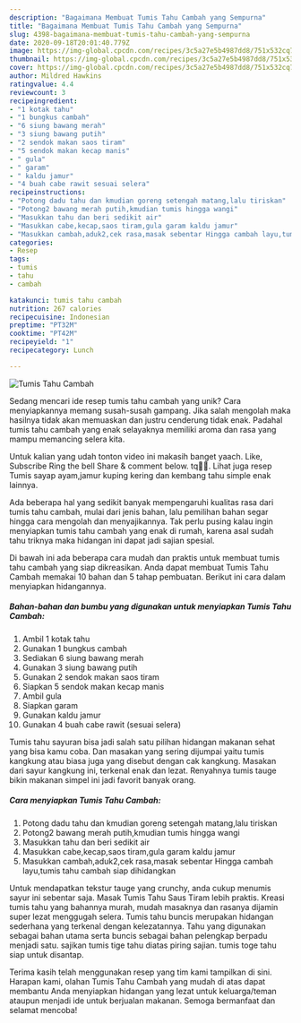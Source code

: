 ```yaml
---
description: "Bagaimana Membuat Tumis Tahu Cambah yang Sempurna"
title: "Bagaimana Membuat Tumis Tahu Cambah yang Sempurna"
slug: 4398-bagaimana-membuat-tumis-tahu-cambah-yang-sempurna
date: 2020-09-18T20:01:40.779Z
image: https://img-global.cpcdn.com/recipes/3c5a27e5b4987dd8/751x532cq70/tumis-tahu-cambah-foto-resep-utama.jpg
thumbnail: https://img-global.cpcdn.com/recipes/3c5a27e5b4987dd8/751x532cq70/tumis-tahu-cambah-foto-resep-utama.jpg
cover: https://img-global.cpcdn.com/recipes/3c5a27e5b4987dd8/751x532cq70/tumis-tahu-cambah-foto-resep-utama.jpg
author: Mildred Hawkins
ratingvalue: 4.4
reviewcount: 3
recipeingredient:
- "1 kotak tahu"
- "1 bungkus cambah"
- "6 siung bawang merah"
- "3 siung bawang putih"
- "2 sendok makan saos tiram"
- "5 sendok makan kecap manis"
- " gula"
- " garam"
- " kaldu jamur"
- "4 buah cabe rawit sesuai selera"
recipeinstructions:
- "Potong dadu tahu dan kmudian goreng setengah matang,lalu tiriskan"
- "Potong2 bawang merah putih,kmudian tumis hingga wangi"
- "Masukkan tahu dan beri sedikit air"
- "Masukkan cabe,kecap,saos tiram,gula garam kaldu jamur"
- "Masukkan cambah,aduk2,cek rasa,masak sebentar Hingga cambah layu,tumis tahu cambah siap dihidangkan"
categories:
- Resep
tags:
- tumis
- tahu
- cambah

katakunci: tumis tahu cambah 
nutrition: 267 calories
recipecuisine: Indonesian
preptime: "PT32M"
cooktime: "PT42M"
recipeyield: "1"
recipecategory: Lunch

---
```



![Tumis Tahu Cambah](https://img-global.cpcdn.com/recipes/3c5a27e5b4987dd8/751x532cq70/tumis-tahu-cambah-foto-resep-utama.jpg)

Sedang mencari ide resep tumis tahu cambah yang unik? Cara menyiapkannya memang susah-susah gampang. Jika salah mengolah maka hasilnya tidak akan memuaskan dan justru cenderung tidak enak. Padahal tumis tahu cambah yang enak selayaknya memiliki aroma dan rasa yang mampu memancing selera kita.

Untuk kalian yang udah tonton video ini makasih banget yaach. Like, Subscribe Ring the bell Share &amp; comment below. tq🙏🙏. Lihat juga resep Tumis sayap ayam,jamur kuping kering dan kembang tahu simple enak lainnya.

Ada beberapa hal yang sedikit banyak mempengaruhi kualitas rasa dari tumis tahu cambah, mulai dari jenis bahan, lalu pemilihan bahan segar hingga cara mengolah dan menyajikannya. Tak perlu pusing kalau ingin menyiapkan tumis tahu cambah yang enak di rumah, karena asal sudah tahu triknya maka hidangan ini dapat jadi sajian spesial.


Di bawah ini ada beberapa cara mudah dan praktis untuk membuat tumis tahu cambah yang siap dikreasikan. Anda dapat membuat Tumis Tahu Cambah memakai 10 bahan dan 5 tahap pembuatan. Berikut ini cara dalam menyiapkan hidangannya.

<!--inarticleads1-->

##### Bahan-bahan dan bumbu yang digunakan untuk menyiapkan Tumis Tahu Cambah:

1. Ambil 1 kotak tahu
1. Gunakan 1 bungkus cambah
1. Sediakan 6 siung bawang merah
1. Gunakan 3 siung bawang putih
1. Gunakan 2 sendok makan saos tiram
1. Siapkan 5 sendok makan kecap manis
1. Ambil  gula
1. Siapkan  garam
1. Gunakan  kaldu jamur
1. Gunakan 4 buah cabe rawit (sesuai selera)


Tumis tahu sayuran bisa jadi salah satu pilihan hidangan makanan sehat yang bisa kamu coba. Dan masakan yang sering dijumpai yaitu tumis kangkung atau biasa juga yang disebut dengan cak kangkung. Masakan dari sayur kangkung ini, terkenal enak dan lezat. Renyahnya tumis tauge bikin makanan simpel ini jadi favorit banyak orang. 

<!--inarticleads2-->

##### Cara menyiapkan Tumis Tahu Cambah:

1. Potong dadu tahu dan kmudian goreng setengah matang,lalu tiriskan
1. Potong2 bawang merah putih,kmudian tumis hingga wangi
1. Masukkan tahu dan beri sedikit air
1. Masukkan cabe,kecap,saos tiram,gula garam kaldu jamur
1. Masukkan cambah,aduk2,cek rasa,masak sebentar Hingga cambah layu,tumis tahu cambah siap dihidangkan


Untuk mendapatkan tekstur tauge yang crunchy, anda cukup menumis sayur ini sebentar saja. Masak Tumis Tahu Saus Tiram lebih praktis. Kreasi tumis tahu yang bahannya murah, mudah masaknya dan rasanya dijamin super lezat menggugah selera. Tumis tahu buncis merupakan hidangan sederhana yang terkenal dengan kelezatannya. Tahu yang digunakan sebagai bahan utama serta buncis sebagai bahan pelengkap berpadu menjadi satu. sajikan tumis tige tahu diatas piring sajian. tumis toge tahu siap untuk disantap. 

Terima kasih telah menggunakan resep yang tim kami tampilkan di sini. Harapan kami, olahan Tumis Tahu Cambah yang mudah di atas dapat membantu Anda menyiapkan hidangan yang lezat untuk keluarga/teman ataupun menjadi ide untuk berjualan makanan. Semoga bermanfaat dan selamat mencoba!

